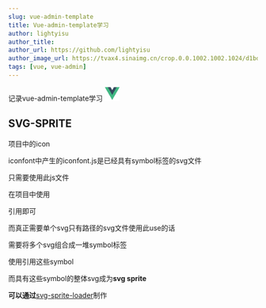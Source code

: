 ```yaml
---
slug: vue-admin-template
title: Vue-admin-template学习
author: lightyisu
author_title: 
author_url: https://github.com/lightyisu
author_image_url: https://tvax4.sinaimg.cn/crop.0.0.1002.1002.1024/d1bdec9fly8gkzcigbeltj20ru0ruabm.jpg?KID=imgbed,tva&Expires=1606556341&ssig=Cu95rZ4khr
tags: [vue, vue-admin]
---
```

记录vue-admin-template学习
<img src='../static/img/vue_logo.png' height='30px'/>

<!--truncate-->

## SVG-SPRITE

项目中的icon

iconfont中产生的iconfont.js是已经具有symbol标签的svg文件

只需要使用此js文件

在项目中使用<use xlink:href='#icon-xxx'></use>

引用即可

而真正需要单个svg只有路径的svg文件使用此use的话

需要将多个svg组合成一堆symbol标签

使用<use>引用这些symbol

而具有这些symbol的整体svg成为**svg sprite**

**可以通过**[svg-sprite-loader](https://github.com/kisenka/svg-sprite-loader)制作

